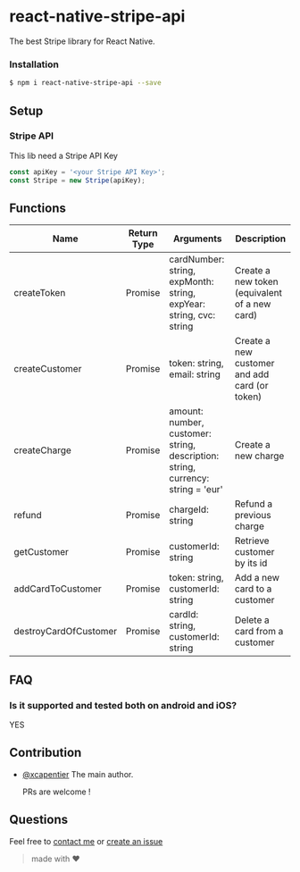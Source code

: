 # react-native-stripe-api

The best Stripe library for React Native.

### Installation
```bash
$ npm i react-native-stripe-api --save
```

## Setup

### Stripe API

This lib need a Stripe API Key
```JavaScript
const apiKey = '<your Stripe API Key>';
const Stripe = new Stripe(apiKey);
```

## Functions

| Name | Return Type | Arguments | Description |
| --- | --- | --- | --- |
| createToken | Promise | cardNumber: string, expMonth: string, expYear: string, cvc: string  | Create a new token (equivalent of a new card) |
| createCustomer | Promise | token: string, email: string | Create a new customer and add card (or  token) |
| createCharge | Promise | amount: number, customer: string, description: string, currency: string = 'eur' | Create a new charge |
| refund | Promise | chargeId: string | Refund a previous charge |
| getCustomer | Promise | customerId: string | Retrieve customer by its id |
| addCardToCustomer | Promise | token: string, customerId: string | Add a new card to a customer |
| destroyCardOfCustomer | Promise | cardId: string, customerId: string | Delete a card from a customer |


## FAQ
### Is it supported and tested both on android and iOS?
YES

## Contribution

- [@xcapentier](mailto:contact@xaviercarpentier.com) The main author.

  PRs are welcome !

## Questions

Feel free to [contact me](mailto:contact@xaviercarpentier.com) or [create an issue](https://github.com/xcarpentier/react-native-stripe-api/issues/new)

> made with ♥
